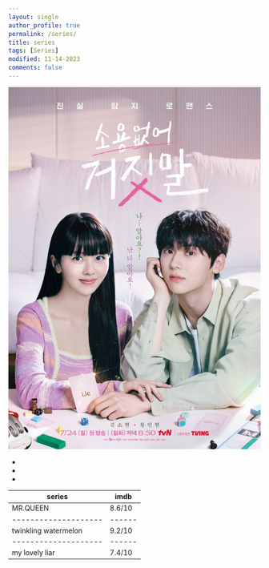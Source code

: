 ```yaml
---
layout: single
author_profile: true
permalink: /series/
title: series
tags: [Series]
modified: 11-14-2023
comments: false
---
```


 ![my lovely liar](assets\images\mylovelyliar.jpg)

-
-
-


| **series**         | imdb |
|--------------------|------|
|MR.QUEEN            |8.6/10|
|--------------------|------|
|twinkling watermelon|9.2/10|
|--------------------|------|
|my lovely liar      |7.4/10|

